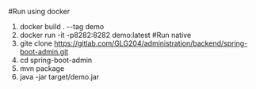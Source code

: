 #Run using docker
1. docker build . --tag demo
2. docker run -it -p8282:8282 demo:latest
#Run native
1. gite clone https://gitlab.com/GLG204/administration/backend/spring-boot-admin.git
2. cd spring-boot-admin
3. mvn package
4. java -jar target/demo.jar 

